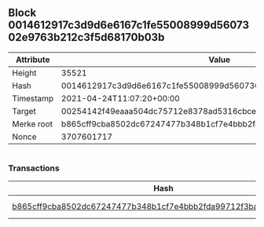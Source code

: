 ## Block 0014612917c3d9d6e6167c1fe55008999d5607302e9763b212c3f5d68170b03b

Attribute | Value
--- | ---
Height | 35521
Hash | 0014612917c3d9d6e6167c1fe55008999d5607302e9763b212c3f5d68170b03b
Timestamp | 2021-04-24T11:07:20+00:00
Target | 00254142f49eaaa504dc75712e8378ad5316cbcead634704b3734b6271167cc4
Merke root | b865cff9cba8502dc67247477b348b1cf7e4bbb2fda99712f3ba37fdea1dd398
Nonce | 3707601717

```

```

### Transactions

Hash | Amount
--- | ---
[b865cff9cba8502dc67247477b348b1cf7e4bbb2fda99712f3ba37fdea1dd398](b865cff9cba8502dc67247477b348b1cf7e4bbb2fda99712f3ba37fdea1dd398.md) | 10.00000000 SKEPTI 
